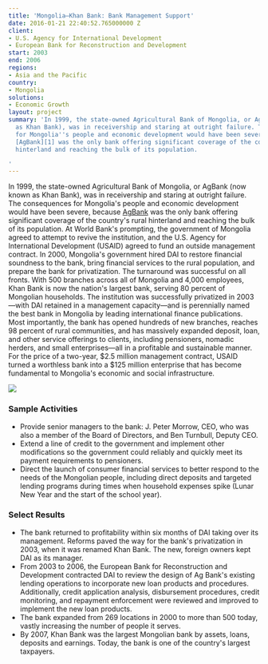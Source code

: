 ```yaml
---
title: 'Mongolia—Khan Bank: Bank Management Support'
date: 2016-01-21 22:40:52.765000000 Z
client:
- U.S. Agency for International Development
- European Bank for Reconstruction and Development
start: 2003
end: 2006
regions:
- Asia and the Pacific
country:
- Mongolia
solutions:
- Economic Growth
layout: project
summary: 'In 1999, the state-owned Agricultural Bank of Mongolia, or AgBank (now known
  as Khan Bank), was in receivership and staring at outright failure. The consequences
  for Mongolia''s people and economic development would have been severe, because
  [AgBank][1] was the only bank offering significant coverage of the country''s rural
  hinterland and reaching the bulk of its population.

'
---
```


In 1999, the state-owned Agricultural Bank of Mongolia, or AgBank (now known as Khan Bank), was in receivership and staring at outright failure. The consequences for Mongolia's people and economic development would have been severe, because [AgBank][1] was the only bank offering significant coverage of the country's rural hinterland and reaching the bulk of its population. At World Bank's prompting, the government of Mongolia agreed to attempt to revive the institution, and the U.S. Agency for International Development (USAID) agreed to fund an outside management contract. In 2000, Mongolia's government hired DAI to restore financial soundness to the bank, bring financial services to the rural population, and prepare the bank for privatization. The turnaround was successful on all fronts. With 500 branches across all of Mongolia and 4,000 employees, Khan Bank is now the nation's largest bank, serving 80 percent of Mongolian households. The institution was successfully privatized in 2003—with DAI retained in a management capacity—and is perennially named the best bank in Mongolia by leading international finance publications. Most importantly, the bank has opened hundreds of new branches, reaches 98 percent of rural communities, and has massively expanded deposit, loan, and other service offerings to clients, including pensioners, nomadic herders, and small enterprises—all in a profitable and sustainable manner. For the price of a two-year, $2.5 million management contract, USAID turned a worthless bank into a $125 million enterprise that has become fundamental to Mongolia's economic and social infrastructure.

![][2]

###  Sample Activities

* Provide senior managers to the bank: J. Peter Morrow, CEO, who was also a member of the Board of Directors, and Ben Turnbull, Deputy CEO.
* Extend a line of credit to the government and implement other modifications so the government could reliably and quickly meet its payment requirements to pensioners.
* Direct the launch of consumer financial services to better respond to the needs of the Mongolian people, including direct deposits and targeted lending programs during times when household expenses spike (Lunar New Year and the start of the school year).

###  Select Results

* The bank returned to profitability within six months of DAI taking over its management. Reforms paved the way for the bank's privatization in 2003, when it was renamed Khan Bank. The new, foreign owners kept DAI as its manager.
* From 2003 to 2006, the European Bank for Reconstruction and Development contracted DAI to review the design of Ag Bank's existing lending operations to incorporate new loan products and procedures. Additionally, credit application analysis, disbursement procedures, credit monitoring, and repayment enforcement were reviewed and improved to implement the new loan products.
* The bank expanded from 269 locations in 2000 to more than 500 today, vastly increasing the number of people it serves.
* By 2007, Khan Bank was the largest Mongolian bank by assets, loans, deposits and earnings. Today, the bank is one of the country's largest taxpayers.

[1]: http://www.khanbank.com/mn.html
[2]: https://assetify-dai.com/projects/KhanBank_0.jpg
